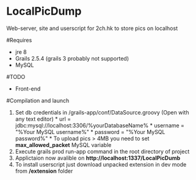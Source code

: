 # LocalPicDump
Web-server, site and userscript for 2ch.hk to store pics on localhost

#Requires 
  - jre 8
  - Grails 2.5.4 (grails 3 probably not supported)
  - MySQL

#TODO
  - Front-end

#Compilation and launch
  1. Set db credentials in /grails-app/conf/DataSource.groovy (Open with any text editor) 
    * url = jdbc:mysql://localhost:3306/%yourDatabaseName%
    * username = "%Your MySQL username%"
    * password = "%Your MySQL password%"
    * To upload pics > 4MB you need to set **max_allowed_packet** MySQL variable
  2. Execute grails prod run-app command in the root directory of project
  3. Applictaion now avalible on **http://localhost:1337/LocalPicDumb**
  4. To install userscript just download unpacked extension in dev mode from **/extension** folder
  
